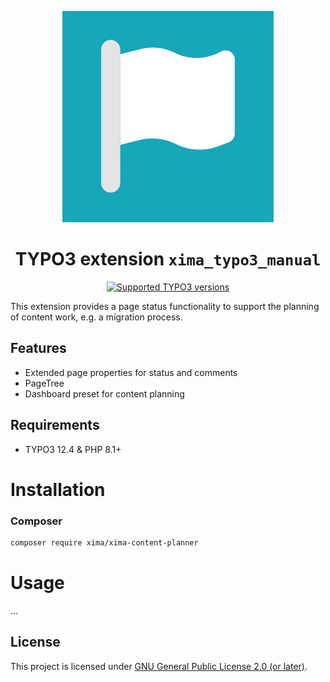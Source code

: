 <div align="center">

![Extension icon](Resources/Public/Icons/Extension.svg)

# TYPO3 extension `xima_typo3_manual`

[![Supported TYPO3 versions](https://badgen.net/badge/TYPO3/v12/orange)](https://extensions.typo3.org/extension/xima_typo3_manual)

</div>

This extension provides a page status functionality to support the planning of content work, e.g. a migration process.

## Features

* Extended page properties for status and comments
* PageTree
* Dashboard preset for content planning

## Requirements

* TYPO3 12.4 & PHP 8.1+

# Installation

### Composer

``` bash
composer require xima/xima-content-planner
```

# Usage

...

## License

This project is licensed
under [GNU General Public License 2.0 (or later)](LICENSE.md).

